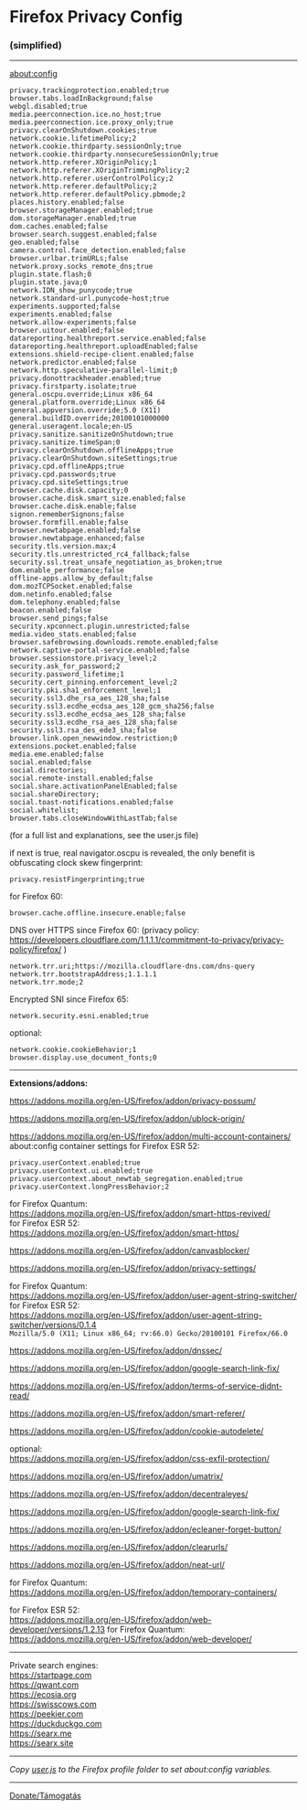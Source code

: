 # Firefox Privacy Config

### (simplified)

---

<about:config>

```
privacy.trackingprotection.enabled;true
browser.tabs.loadInBackground;false
webgl.disabled;true
media.peerconnection.ice.no_host;true
media.peerconnection.ice.proxy_only;true
privacy.clearOnShutdown.cookies;true
network.cookie.lifetimePolicy;2
network.cookie.thirdparty.sessionOnly;true
network.cookie.thirdparty.nonsecureSessionOnly;true
network.http.referer.XOriginPolicy;1
network.http.referer.XOriginTrimmingPolicy;2
network.http.referer.userControlPolicy;2
network.http.referer.defaultPolicy;2
network.http.referer.defaultPolicy.pbmode;2
places.history.enabled;false
browser.storageManager.enabled;true
dom.storageManager.enabled;true
dom.caches.enabled;false
browser.search.suggest.enabled;false
geo.enabled;false
camera.control.face_detection.enabled;false
browser.urlbar.trimURLs;false
network.proxy.socks_remote_dns;true
plugin.state.flash;0
plugin.state.java;0
network.IDN_show_punycode;true
network.standard-url.punycode-host;true
experiments.supported;false
experiments.enabled;false
network.allow-experiments;false
browser.uitour.enabled;false
datareporting.healthreport.service.enabled;false
datareporting.healthreport.uploadEnabled;false
extensions.shield-recipe-client.enabled;false
network.predictor.enabled;false
network.http.speculative-parallel-limit;0
privacy.donottrackheader.enabled;true
privacy.firstparty.isolate;true
general.oscpu.override;Linux x86_64
general.platform.override;Linux x86_64
general.appversion.override;5.0 (X11)
general.buildID.override;20100101000000
general.useragent.locale;en-US
privacy.sanitize.sanitizeOnShutdown;true
privacy.sanitize.timeSpan;0
privacy.clearOnShutdown.offlineApps;true
privacy.clearOnShutdown.siteSettings;true
privacy.cpd.offlineApps;true
privacy.cpd.passwords;true
privacy.cpd.siteSettings;true
browser.cache.disk.capacity;0
browser.cache.disk.smart_size.enabled;false
browser.cache.disk.enable;false
signon.rememberSignons;false
browser.formfill.enable;false
browser.newtabpage.enabled;false
browser.newtabpage.enhanced;false
security.tls.version.max;4
security.tls.unrestricted_rc4_fallback;false
security.ssl.treat_unsafe_negotiation_as_broken;true
dom.enable_performance;false
offline-apps.allow_by_default;false
dom.mozTCPSocket.enabled;false
dom.netinfo.enabled;false
dom.telephony.enabled;false
beacon.enabled;false
browser.send_pings;false
security.xpconnect.plugin.unrestricted;false
media.video_stats.enabled;false
browser.safebrowsing.downloads.remote.enabled;false
network.captive-portal-service.enabled;false
browser.sessionstore.privacy_level;2
security.ask_for_password;2
security.password_lifetime;1
security.cert_pinning.enforcement_level;2
security.pki.sha1_enforcement_level;1
security.ssl3.dhe_rsa_aes_128_sha;false
security.ssl3.ecdhe_ecdsa_aes_128_gcm_sha256;false
security.ssl3.ecdhe_ecdsa_aes_128_sha;false
security.ssl3.ecdhe_rsa_aes_128_sha;false
security.ssl3.rsa_des_ede3_sha;false
browser.link.open_newwindow.restriction;0
extensions.pocket.enabled;false
media.eme.enabled;false
social.enabled;false
social.directories;
social.remote-install.enabled;false
social.share.activationPanelEnabled;false
social.shareDirectory;
social.toast-notifications.enabled;false
social.whitelist;
browser.tabs.closeWindowWithLastTab;false
```

(for a full list and explanations, see the user.js file)

if next is true, real navigator.oscpu is revealed, the only benefit is obfuscating clock skew fingerprint:

```
privacy.resistFingerprinting;true
```

for Firefox 60:

```
browser.cache.offline.insecure.enable;false
```

DNS over HTTPS since Firefox 60:
(privacy policy: https://developers.cloudflare.com/1.1.1.1/commitment-to-privacy/privacy-policy/firefox/ )

```
network.trr.uri;https://mozilla.cloudflare-dns.com/dns-query
network.trr.bootstrapAddress;1.1.1.1
network.trr.mode;2
```

Encrypted SNI since Firefox 65:

```
network.security.esni.enabled;true
```

optional:

```
network.cookie.cookieBehavior;1
browser.display.use_document_fonts;0
```

---

__Extensions/addons:__

<https://addons.mozilla.org/en-US/firefox/addon/privacy-possum/>

<https://addons.mozilla.org/en-US/firefox/addon/ublock-origin/>

<https://addons.mozilla.org/en-US/firefox/addon/multi-account-containers/>  
about:config container settings for Firefox ESR 52:

```
privacy.userContext.enabled;true
privacy.userContext.ui.enabled;true
privacy.usercontext.about_newtab_segregation.enabled;true
privacy.userContext.longPressBehavior;2
```

for Firefox Quantum:  
<https://addons.mozilla.org/en-US/firefox/addon/smart-https-revived/>  
for Firefox ESR 52:  
<https://addons.mozilla.org/en-US/firefox/addon/smart-https/>

<https://addons.mozilla.org/en-US/firefox/addon/canvasblocker/>

<https://addons.mozilla.org/en-US/firefox/addon/privacy-settings/>

for Firefox Quantum:  
<https://addons.mozilla.org/en-US/firefox/addon/user-agent-string-switcher/>  
for Firefox ESR 52:  
<https://addons.mozilla.org/en-US/firefox/addon/user-agent-string-switcher/versions/0.1.4>  
`Mozilla/5.0 (X11; Linux x86_64; rv:66.0) Gecko/20100101 Firefox/66.0`

<https://addons.mozilla.org/en-US/firefox/addon/dnssec/>

<https://addons.mozilla.org/en-US/firefox/addon/google-search-link-fix/>

<https://addons.mozilla.org/en-US/firefox/addon/terms-of-service-didnt-read/>

<https://addons.mozilla.org/en-US/firefox/addon/smart-referer/>

<https://addons.mozilla.org/en-US/firefox/addon/cookie-autodelete/>

optional:  
<https://addons.mozilla.org/en-US/firefox/addon/css-exfil-protection/>

<https://addons.mozilla.org/en-US/firefox/addon/umatrix/>

<https://addons.mozilla.org/en-US/firefox/addon/decentraleyes/>

<https://addons.mozilla.org/en-US/firefox/addon/google-search-link-fix/>

<https://addons.mozilla.org/en-US/firefox/addon/ecleaner-forget-button/>

<https://addons.mozilla.org/en-US/firefox/addon/clearurls/>

<https://addons.mozilla.org/en-US/firefox/addon/neat-url/>

for Firefox Quantum:  
<https://addons.mozilla.org/en-US/firefox/addon/temporary-containers/>

for Firefox ESR 52:  
<https://addons.mozilla.org/en-US/firefox/addon/web-developer/versions/1.2.13>
for Firefox Quantum:  
<https://addons.mozilla.org/en-US/firefox/addon/web-developer/>  

---

Private search engines:  
<https://startpage.com>  
<https://qwant.com>  
<https://ecosia.org>  
<https://swisscows.com>  
<https://peekier.com>  
<https://duckduckgo.com>  
<https://searx.me>  
<https://searx.site>

---

_Copy [user.js](https://github.com/Tenmag/FirefoxPrivacyConfig/blob/master/user.js) to the Firefox profile folder to set about:config variables._

---

[Donate/Támogatás](https://paypal.me/Tenmag)
